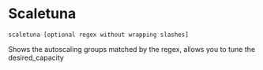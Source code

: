# Scaletuna

    scaletuna [optional regex without wrapping slashes]

Shows the autoscaling groups matched by the regex, allows you to tune the desired_capacity